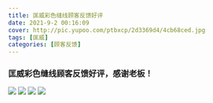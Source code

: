 ```yaml
---
title: 匡威彩色缝线顾客反馈好评
date: 2021-9-2 00:16:09
cover: http://pic.yupoo.com/ptbxcp/2d3369d4/4cb68ced.jpg
tags: [匡威]
categories: [顾客反馈]
---
```


###  匡威彩色缝线顾客反馈好评，感谢老板！
![](http://pic.yupoo.com/ptbxcp/a153bdbf/cdfafbdc.jpg)
![](http://pic.yupoo.com/ptbxcp/2d3369d4/4cb68ced.jpg)
![](http://pic.yupoo.com/ptbxcp/34cc4a72/d373ca0f.jpg)
![](http://pic.yupoo.com/ptbxcp/2e445986/ccfcc7b9.jpg)
